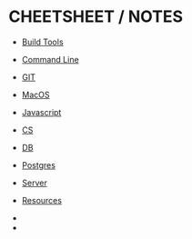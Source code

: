 # CHEETSHEET / NOTES

- [Build Tools](build-tools.md)
- [Command Line](command-line.md)
- [GIT](git.md)

- [MacOS](macos.md)
- [Javascript](javascript.md)
- [CS](computer-science.md)
- [DB](db.md)
- [Postgres](postgres.md)
- [Server](server.md)
- [Resources](resources.md)
-
-
